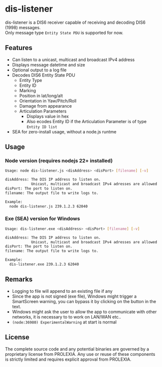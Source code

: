 # dis-listener
dis-listener is a DIS6 receiver capable of receiving and decoding DIS6 (1998) messages. \
Only message type `Entity State PDU` is supported for now.

## Features
- Can listen to a unicast, multicast and broadcast IPv4 address
- Displays message datetime and size
- Optional output to a log file
- Decodes DIS6 Entity State PDU
  - Entity Type
  - Entity ID
  - Marking
  - Position in lat/long/alt
  - Orientation in Yaw/Pitch/Roll
  - Damage from appearance
  - Articulation Parameters
    - Displays value in hex
    - Also ecodes Entity ID if the Articulation Parameter is of type `Entity ID list`
- SEA for zero-install usage, without a node.js runtme

## Usage
### Node version (requires nodejs 22+ installed)
```sh
Usage: node dis-listener.js <disAddress> <disPort> [filename] [-v]

disAddress: The DIS IP address to listen on.
            Unicast, multicast and broadcast IPv4 adresses are allowed.
disPort: The port to listen on.
filename: The output file to write logs to.

Example:
  node dis-listener.js 239.1.2.3 62040
```
### Exe (SEA) version for Windows
```sh
Usage: dis-listener.exe <disAddress> <disPort> [filename] [-v]

disAddress: The DIS IP address to listen on.
            Unicast, multicast and broadcast IPv4 adresses are allowed.
disPort: The port to listen on.
filename: The output file to write logs to.

Example:
  dis-listener.exe 239.1.2.3 62040
```

## Remarks
- Logging to file will append to an existing file if any
- Since the app is not signed (exe file), Windows might trigger a SmartScreen warning, you can bypass it by clicking on the button in the text. 
- Windows might ask the user to allow the app to communicate with other networks, it is necessary to  to work on LAN/WAN etc..
- `(node:36980) ExperimentalWarning` at start is normal

## License
The complete source code and any potential binaries are governed by a proprietary license from PROLEXIA. Any use or reuse of these components is strictly limited and requires explicit approval from PROLEXIA.